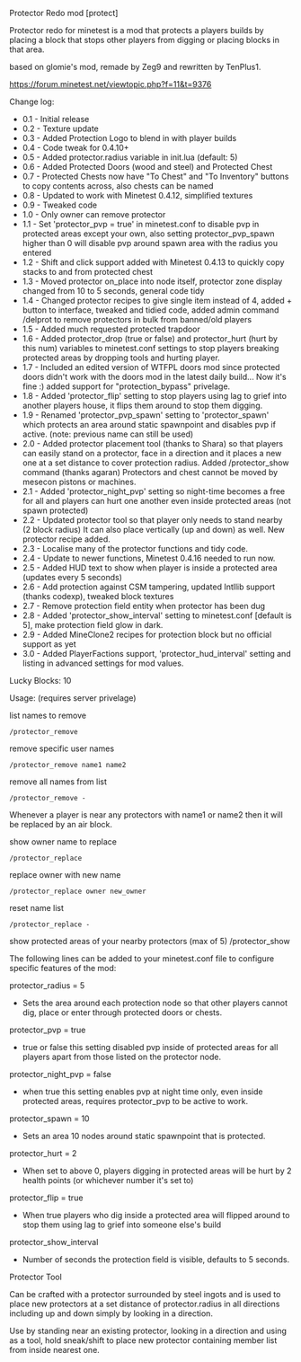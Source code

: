 Protector Redo mod [protect]

Protector redo for minetest is a mod that protects a players builds by placing
a block that stops other players from digging or placing blocks in that area.

based on glomie's mod, remade by Zeg9 and rewritten by TenPlus1.

https://forum.minetest.net/viewtopic.php?f=11&t=9376

Change log:

- 0.1 - Initial release
- 0.2 - Texture update
- 0.3 - Added Protection Logo to blend in with player builds
- 0.4 - Code tweak for 0.4.10+
- 0.5 - Added protector.radius variable in init.lua (default: 5)
- 0.6 - Added Protected Doors (wood and steel) and Protected Chest
- 0.7 - Protected Chests now have "To Chest" and "To Inventory" buttons to copy
      contents across, also chests can be named
- 0.8 - Updated to work with Minetest 0.4.12, simplified textures
- 0.9 - Tweaked code
- 1.0 - Only owner can remove protector
- 1.1 - Set 'protector_pvp = true' in minetest.conf to disable pvp in protected
      areas except your own, also setting protector_pvp_spawn higher than 0 will
      disable pvp around spawn area with the radius you entered
- 1.2 - Shift and click support added with Minetest 0.4.13 to quickly copy stacks
      to and from protected chest
- 1.3 - Moved protector on_place into node itself, protector zone display changed
      from 10 to 5 seconds, general code tidy
- 1.4 - Changed protector recipes to give single item instead of 4, added + button
      to interface, tweaked and tidied code, added admin command /delprot to remove
      protectors in bulk from banned/old players
- 1.5 - Added much requested protected trapdoor
- 1.6 - Added protector_drop (true or false) and protector_hurt (hurt by this num)
      variables to minetest.conf settings to stop players breaking protected
      areas by dropping tools and hurting player.
- 1.7 - Included an edited version of WTFPL doors mod since protected doors didn't
      work with the doors mod in the latest daily build... Now it's fine :)
      added support for "protection_bypass" privelage.
- 1.8 - Added 'protector_flip' setting to stop players using lag to grief into
      another players house, it flips them around to stop them digging.
- 1.9 - Renamed 'protector_pvp_spawn' setting to 'protector_spawn' which protects
      an area around static spawnpoint and disables pvp if active.
      (note: previous name can still be used)
- 2.0 - Added protector placement tool (thanks to Shara) so that players can easily
      stand on a protector, face in a direction and it places a new one at a set
      distance to cover protection radius.  Added /protector_show command (thanks agaran)
      Protectors and chest cannot be moved by mesecon pistons or machines.
- 2.1 - Added 'protector_night_pvp' setting so night-time becomes a free for all and
      players can hurt one another even inside protected areas (not spawn protected)
- 2.2 - Updated protector tool so that player only needs to stand nearby (2 block radius)
      It can also place vertically (up and down) as well.  New protector recipe added.
- 2.3 - Localise many of the protector functions and tidy code.
- 2.4 - Update to newer functions, Minetest 0.4.16 needed to run now.
- 2.5 - Added HUD text to show when player is inside a protected area (updates every 5 seconds)
- 2.6 - Add protection against CSM tampering, updated Intllib support (thanks codexp), tweaked block textures
- 2.7 - Remove protection field entity when protector has been dug
- 2.8 - Added 'protector_show_interval' setting to minetest.conf [default is 5], make protection field glow in dark.
- 2.9 - Added MineClone2 recipes for protection block but no official support as yet
- 3.0 - Added PlayerFactions support, 'protector_hud_interval' setting and listing in advanced settings for mod values.

Lucky Blocks: 10


Usage: (requires server privelage)

list names to remove

	/protector_remove

remove specific user names

	/protector_remove name1 name2

remove all names from list

	/protector_remove -

Whenever a player is near any protectors with name1 or name2 then it will be
replaced by an air block.


show owner name to replace

	/protector_replace

replace owner with new name

	/protector_replace owner new_owner

reset name list

	/protector_replace -


show protected areas of your nearby protectors (max of 5)
	/protector_show


The following lines can be added to your minetest.conf file to configure specific features of the mod:

protector_radius = 5
- Sets the area around each protection node so that other players cannot dig, place or enter through protected doors or chests.

protector_pvp = true
- true or false this setting disabled pvp inside of protected areas for all players apart from those listed on the protector node.

protector_night_pvp = false
- when true this setting enables pvp at night time only, even inside protected areas, requires protector_pvp to be active to work.

protector_spawn = 10
- Sets an area 10 nodes around static spawnpoint that is protected.

protector_hurt = 2
- When set to above 0, players digging in protected areas will be hurt by 2 health points (or whichever number it's set to)

protector_flip = true
- When true players who dig inside a protected area will flipped around to stop them using lag to grief into someone else's build

protector_show_interval
- Number of seconds the protection field is visible, defaults to 5 seconds.


Protector Tool

Can be crafted with a protector surrounded by steel ingots and is used to place new protectors at a set distance of protector.radius in all directions including up and down simply by looking in a direction.

Use by standing near an existing protector, looking in a direction and using as a tool, hold sneak/shift to place new protector containing member list from inside nearest one.
